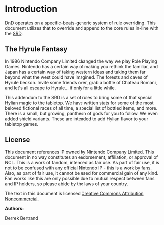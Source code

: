 # Introduction

DnD operates on a specific-beats-generic system of rule overriding. This document utilizes that to override and append to the core rules in-line with the [SRD](https://dnd.wizards.com/articles/features/systems-reference-document-srd).

## The Hyrule Fantasy

In 1986 Nintendo Company Limited changed the way we play Role Playing Games. Nintendo has a certain way of making you rethink the familiar, and Japan has a certain way of taking western ideas and taking them far beyond what the west could have imagined. The forests and caves of Hyrule beckon. Invite some friends over, grab a bottle of Chateau Romani, and let's all escape to Hyrule... if only for a little while.

This addendum to the SRD is a set of rules to bring some of that special Hylian magic to the tabletop. We have written stats for some of the most beloved fictional races of all time, a special list of bottled items, and more. There is a small, but growing, pantheon of gods for you to follow. We even added shield variants. These are intended to add Hylian flavor to your tabletop games.

## License

This document references IP owned by Nintendo Company Limited. This document in no way constitutes an endorsement, affiliation, or approval of NCL. This is a work of fandom, intended as fair use. As part of fair use, it is not to be confused with any official Nintendo IP - this is a work by fans. Also, as part of fair use, it cannot be used for commercial gain of any kind. Fan works like this are only possible due to mutual respect between fans and IP holders, so please abide by the laws of your country.

The text in this document is licensed [Creative Commons Attribution Noncommercial](https://creativecommons.org/licenses/by-nc/2.5/).

**Authors:**  

Derrek Bertrand
